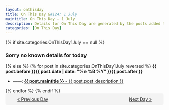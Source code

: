 ```yaml
---
layout: onthisday
title: On This Day &#124; 1 July
maintitle: On This Day — 1 July
description: Details for On This Day are generated by the posts added to the website so the content is subject to changes/updates over time.
categories: [On This Day]
---
```


{% if site.categories.OnThisDay1July == null %}
<h3>Sorry no known details for today</h3>
{% else %}
{% for post in site.categories.OnThisDay1July reversed %}
<strong>{{ post.before }}{{ post.date | date: "%e %B %Y" }}{{ post.after }}</strong>
<ul>
<li> ——: <a class="{{ post.class }}" href="{{ post.url }}"><strong>{{ post.maintitle }}</strong> - {{ post.post_description }}</a></li>
</ul>
{% endfor %}
{% endif %}

<div style="background-color: #f3f3f3; padding: 10px; border-radius: 5px; text-align: center; display: flex; justify-content: space-evenly;">
<a href="/onthisday/06/06-30">« Previous Day</a>
<span style="visibility:hidden;">[ Visit Leap Year February 29 ]</span>
<a href="/onthisday/07/07-02">Next Day »</a>
</div>
